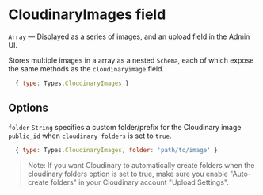 # CloudinaryImages field

`Array` — Displayed as a series of images, and an upload field in the Admin UI.

Stores multiple images in a array as a nested `Schema`, each of which expose the same methods as the `cloudinaryimage` field.

```js
  { type: Types.CloudinaryImages }
```

## Options

`folder` `String` specifies a custom folder/prefix for the Cloudinary image `public_id` when `cloudinary folders` is set to `true`.

```js
  { type: Types.CloudinaryImages, folder: 'path/to/image' }
```

> Note: If you want Cloudinary to automatically create folders when the cloudinary folders option is set to true, make sure you enable "Auto-create folders" in your Cloudinary account "Upload Settings".

